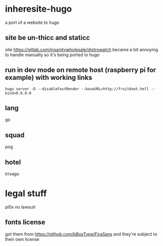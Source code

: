 # inheresite-hugo

a port of a website to hugo

## site be un-thicc and staticc

site https://gitlab.com/insanitywholesale/distrowatch became a bit annoying to handle manually so it's being ported to hugo

## run in dev mode on remote host (raspberry pi for example) with working links
```
hugo server -D --disableFastRender --baseURL=http://fruitdoot.hell --bind=0.0.0.0
```

## lang

go

## squad

pog

## hotel

trivago

# legal stuff

pl0x no lawsuit

## fonts license

got them from https://github.com/bBoxType/FiraSans and they're subject to their own license
